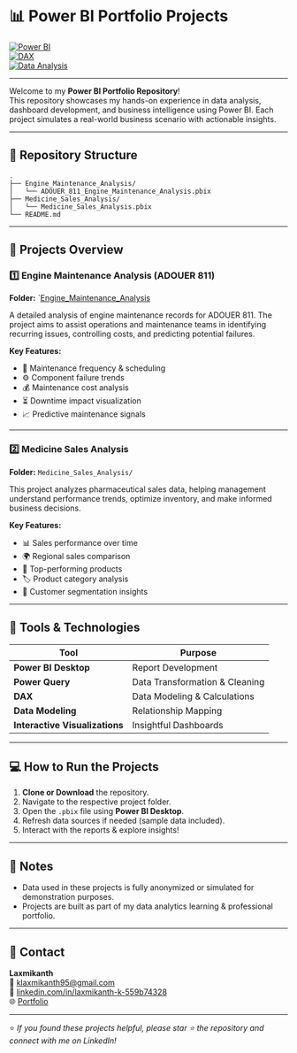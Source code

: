 # 📊 Power BI Portfolio Projects

[![Power BI](https://img.shields.io/badge/Tool-Power%20BI-yellow?style=for-the-badge&logo=powerbi&logoColor=black)](https://powerbi.microsoft.com/)  
[![DAX](https://img.shields.io/badge/Language-DAX-blue?style=for-the-badge)]()  
[![Data Analysis](https://img.shields.io/badge/Focus-Data%20Analysis%20&%20Visualization-green?style=for-the-badge)]()

---

Welcome to my **Power BI Portfolio Repository**!  
This repository showcases my hands-on experience in data analysis, dashboard development, and business intelligence using Power BI. Each project simulates a real-world business scenario with actionable insights.

---

## 📂 Repository Structure

```
.
├── Engine_Maintenance_Analysis/
│   └── ADOUER_811_Engine_Maintenance_Analysis.pbix
├── Medicine_Sales_Analysis/
│   └── Medicine_Sales_Analysis.pbix
└── README.md
```

---

## 🚀 Projects Overview

### 1️⃣ Engine Maintenance Analysis (ADOUER 811)

**Folder:** `[Engine_Maintenance_Analysis](https://github.com/Laxmikanth2580/Power-BI)

A detailed analysis of engine maintenance records for ADOUER 811. The project aims to assist operations and maintenance teams in identifying recurring issues, controlling costs, and predicting potential failures.

**Key Features:**

- 📅 Maintenance frequency & scheduling
- ⚙️ Component failure trends
- 💰 Maintenance cost analysis
- ⏳ Downtime impact visualization
- 📈 Predictive maintenance signals

---

### 2️⃣ Medicine Sales Analysis

**Folder:** `Medicine_Sales_Analysis/`

This project analyzes pharmaceutical sales data, helping management understand performance trends, optimize inventory, and make informed business decisions.

**Key Features:**

- 📊 Sales performance over time
- 🌍 Regional sales comparison
- 💊 Top-performing products
- 🏷️ Product category analysis
- 👥 Customer segmentation insights

---

## 🔧 Tools & Technologies

| Tool | Purpose |
|------|---------|
| **Power BI Desktop** | Report Development |
| **Power Query** | Data Transformation & Cleaning |
| **DAX** | Data Modeling & Calculations |
| **Data Modeling** | Relationship Mapping |
| **Interactive Visualizations** | Insightful Dashboards |

---

## 💻 How to Run the Projects

1. **Clone or Download** the repository.
2. Navigate to the respective project folder.
3. Open the `.pbix` file using **Power BI Desktop**.
4. Refresh data sources if needed (sample data included).
5. Interact with the reports & explore insights!

---

## 📝 Notes

- Data used in these projects is fully anonymized or simulated for demonstration purposes.
- Projects are built as part of my data analytics learning & professional portfolio.

---

## 📧 Contact

**Laxmikanth**  
📧 klaxmikanth95@gmail.com  
🔗 [linkedin.com/in/laxmikanth-k-559b74328](https://www.linkedin.com/in/laxmikanth-k-559b74328/)  
🌐 [Portfolio](https://laxmikanth2580.github.io/)

---

⭐ *If you found these projects helpful, please star ⭐ the repository and connect with me on LinkedIn!*

